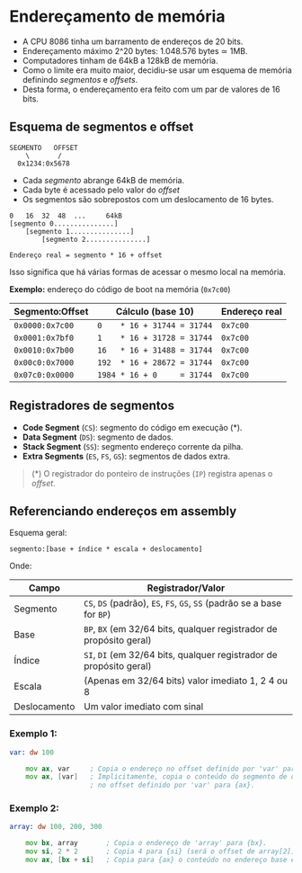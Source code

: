 # Endereçamento de memória

- A CPU 8086 tinha um barramento de endereços de 20 bits.
- Endereçamento máximo 2^20 bytes: 1.048.576 bytes ≃ 1MB.
- Computadores tinham de 64kB a 128kB de memória.
- Como o limite era muito maior, decidiu-se usar um esquema de memória definindo *segmentos* e *offsets*.
- Desta forma, o endereçamento era feito com um par de valores de 16 bits.

## Esquema de segmentos e offset

```
SEGMENTO   OFFSET
    \       /
  0x1234:0x5678
```

- Cada *segmento* abrange 64kB de memória.
- Cada byte é acessado pelo valor do *offset*
- Os segmentos são sobrepostos com um deslocamento de 16 bytes.

```
0   16  32  48  ...     64kB
[segmento 0...............]
    [segmento 1...............]
        [segmento 2...............]

Endereço real = segmento * 16 + offset
```

Isso significa que há várias formas de acessar o mesmo local na memória.

**Exemplo:** endereço do código de boot na memória (`0x7c00`)

| Segmento:Offset | Cálculo (base 10)           | Endereço real |
|-----------------|-----------------------------|---------------|
| `0x0000:0x7c00` | `0    * 16 + 31744 = 31744` | `0x7c00`      |
| `0x0001:0x7bf0` | `1    * 16 + 31728 = 31744` | `0x7c00`      |
| `0x0010:0x7b00` | `16   * 16 + 31488 = 31744` | `0x7c00`      |
| `0x00c0:0x7000` | `192  * 16 + 28672 = 31744` | `0x7c00`      |
| `0x07c0:0x0000` | `1984 * 16 + 0     = 31744` | `0x7c00`      |

## Registradores de segmentos

- **Code Segment** (`CS`): segmento do código em execução (\*).
- **Data Segment** (`DS`): segmento de dados.
- **Stack Segment** (`SS`): segmento endereço corrente da pilha.
- **Extra Segments** (`ES`, `FS`, `GS`): segmentos de dados extra.

> (\*) O registrador do ponteiro de instruções (`IP`) registra apenas o *offset*.

## Referenciando endereços em assembly

Esquema geral:

```
segmento:[base + índice * escala + deslocamento]
```

Onde:

| Campo        | Registrador/Valor                                                       |
|--------------|-------------------------------------------------------------------------|
| Segmento     | `CS`, `DS` (padrão), `ES`, `FS`, `GS`, `SS` (padrão se a base for `BP`) |
| Base         | `BP`, `BX` (em 32/64 bits, qualquer registrador de propósito geral)     |
| Índice       | `SI`, `DI` (em 32/64 bits, qualquer registrador de propósito geral)     |
| Escala       | (Apenas em 32/64 bits) valor imediato 1, 2 4 ou 8                       |
| Deslocamento | Um valor imediato com sinal                                             |

### Exemplo 1:

```asm
var: dw 100

    mov ax, var     ; Copia o endereço no offset definido por 'var' para {ax}.
    mov ax, [var]   ; Implicitamente, copia o conteúdo do segmento de dados ({DS})
                    ; no offset definido por 'var' para {ax}.
```

### Exemplo 2:

```asm
array: dw 100, 200, 300

    mov bx, array       ; Copia o endereço de 'array' para {bx}.
    mov si, 2 * 2       ; Copia 4 para {si} (será o offset de array[2]).
    mov ax, [bx + si]   ; Copia para {ax} o conteúdo no endereço base em {bx} + 4 bytes.
```




